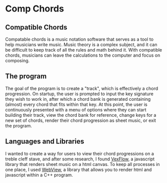 # Comp Chords
## Compatible Chords 
Compatable chords is a music notation software that serves as a tool to help musicians
write music. Music theory is a complex subject, and it can be difficult to keep track
of all the rules and math behind it. With compatible chords, musicians can leave
the calculations to the computer and focus on composing.
  
## The program
The goal of the program is to create a "track", which is effectively a chord progression. On startup,
the user is prompted to input the key signature they wish to work in, after which a chord bank is
generated containing (almost) every chord that fits within that key. At this point, the user is continuously
presented with a menu of options where they can start building their track, view the chord bank for
reference, change keys for a new set of chords, render their chord progression as sheet music, or exit the program.

## Languages and Libraries
I wanted to create a way for
users to view their chord progressions on a treble cleff stave, and after some research, I found [VexFlow](https://github.com/0xfe/vexflow), 
a javascript library that renders sheet music on a html canvas. To keep all processes in one place,
I used [WebView](https://github.com/webview/webview), a library that allows you to render html and javascript
within a C++ program. 

